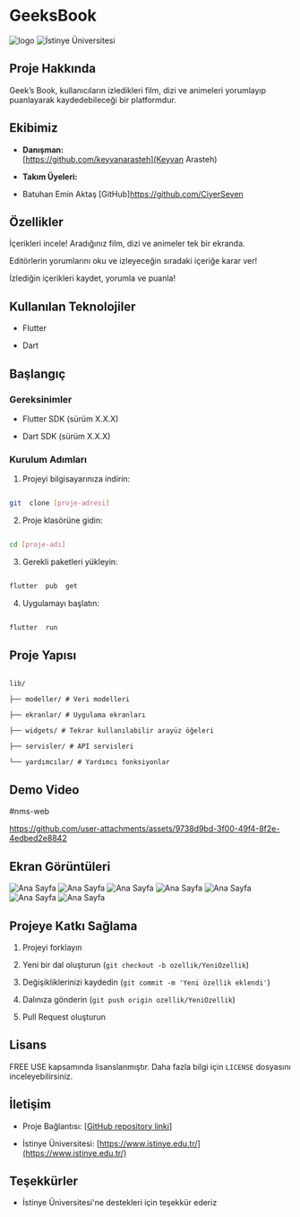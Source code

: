 # GeeksBook
![logo](assets/logo.png)
![İstinye Üniversitesi](https://www.unitededucation.com/linklogoch/istinye-university-logo.png)

## Proje Hakkında

Geek’s Book, kullanıcıların izledikleri film, dizi ve animeleri yorumlayıp puanlayarak kaydedebileceği bir platformdur.

## Ekibimiz

-  **Danışman:**  
   [https://github.com/keyvanarasteh](Keyvan Arasteh)


-  **Takım Üyeleri:**

- Batuhan Emin Aktaş [GitHub]https://github.com/CiyerSeven


## Özellikler

İçerikleri incele! Aradığınız film, dizi ve animeler tek bir ekranda.

Editörlerin yorumlarını oku ve izleyeceğin sıradaki içeriğe karar ver!

İzlediğin içerikleri kaydet, yorumla ve puanla!


## Kullanılan Teknolojiler

- Flutter

- Dart

## Başlangıç



### Gereksinimler

- Flutter SDK (sürüm X.X.X)

- Dart SDK (sürüm X.X.X)

### Kurulum Adımları

1. Projeyi bilgisayarınıza indirin:

```bash

git  clone [proje-adresi]

```



2. Proje klasörüne gidin:

```bash

cd [proje-adı]

```



3. Gerekli paketleri yükleyin:

```bash

flutter  pub  get

```



4. Uygulamayı başlatın:

```bash

flutter  run

```



## Proje Yapısı

```

lib/

├── modeller/ # Veri modelleri

├── ekranlar/ # Uygulama ekranları

├── widgets/ # Tekrar kullanılabilir arayüz öğeleri

├── servisler/ # API servisleri

└── yardımcılar/ # Yardımcı fonksiyonlar

```

## Demo Video

#nms-web



https://github.com/user-attachments/assets/9738d9bd-3f00-49f4-8f2e-4edbed2e8842




## Ekran Görüntüleri
![Ana Sayfa](assets/screenshots/Screenshot_20250130_180054.png)
![Ana Sayfa](assets/screenshots/Screenshot_20250130_180117.png)
![Ana Sayfa](assets/screenshots/Screenshot_20250130_180136.png)
![Ana Sayfa](assets/screenshots/Screenshot_20250130_180152.png)
![Ana Sayfa](assets/screenshots/Screenshot_20250130_180223.png)
![Ana Sayfa](assets/screenshots/Screenshot_20250130_180223.png)
![Ana Sayfa](assets/screenshots/Screenshot_20250130_180251.png)

## Projeye Katkı Sağlama

1. Projeyi forklayın

2. Yeni bir dal oluşturun (`git checkout -b ozellik/YeniOzellik`)

3. Değişikliklerinizi kaydedin (`git commit -m 'Yeni özellik eklendi'`)

4. Dalınıza gönderin (`git push origin ozellik/YeniOzellik`)

5. Pull Request oluşturun



## Lisans

FREE USE kapsamında lisanslanmıştır. Daha fazla bilgi için `LICENSE` dosyasını inceleyebilirsiniz.



## İletişim

- Proje Bağlantısı: [[GitHub repository linki](https://github.com/CiyerSeven/GeeksBookv002)]

- İstinye Üniversitesi: [https://www.istinye.edu.tr/](https://www.istinye.edu.tr/)



## Teşekkürler

- İstinye Üniversitesi'ne destekleri için teşekkür ederiz
